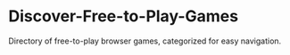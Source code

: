 # Discover-Free-to-Play-Games
Directory of free-to-play browser games, categorized for easy navigation. 

